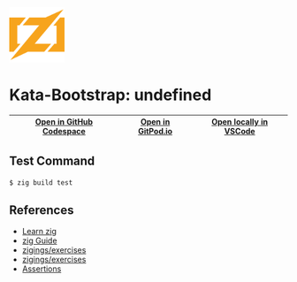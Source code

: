
<img width="100px" src="zig-original.svg" /></a>
# Kata-Bootstrap: undefined

| [Open in GitHub Codespace](https://github.com/codespaces/new?hide_repo_select=true&repo=rradczewski%2Fkata-bootstraps&ref=zig) | [Open in GitPod.io](https://gitpod.io/#https://github.com/rradczewski/kata-bootstraps/tree/zig) | [Open locally in VSCode](https://rradczewski.github.io/kata-bootstraps/redirect.html?url=vscode%3A%2F%2Fvscode.git%2Fclone%3Furl%3Dhttps%253A%252F%252Fgithub.com%252Frradczewski%252Fkata-bootstraps.git%26ref%3Dzig) |
|---|---|---|

## Test Command

```sh
$ zig build test
```

## References

- [Learn zig](https://ziglang.org/learn/)
- [zig Guide](https://zig.guide/)
- [zigings/exercises](https://codeberg.org/ziglings/exercises/)
- [zigings/exercises](https://codeberg.org/ziglings/exercises/)
- [Assertions](https://ziglang.org/documentation/master/#std;testing;testing)
